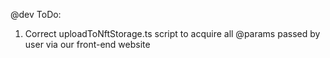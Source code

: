
@dev ToDo:

1. Correct uploadToNftStorage.ts script to acquire all @params passed by user via our front-end website
